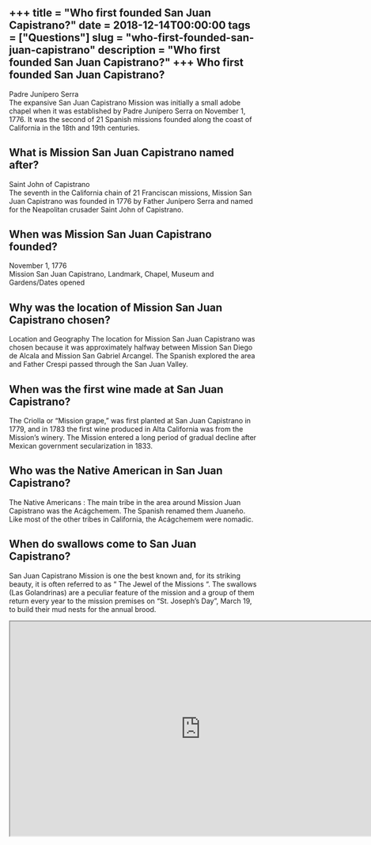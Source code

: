 +++
title = "Who first founded San Juan Capistrano?"
date = 2018-12-14T00:00:00
tags = ["Questions"]
slug = "who-first-founded-san-juan-capistrano"
description = "Who first founded San Juan Capistrano?"
+++
Who first founded San Juan Capistrano?
--------------------------------------

Padre Junípero Serra  
The expansive San Juan Capistrano Mission was initially a small adobe chapel when it was established by Padre Junípero Serra on November 1, 1776. It was the second of 21 Spanish missions founded along the coast of California in the 18th and 19th centuries.

What is Mission San Juan Capistrano named after?
------------------------------------------------

Saint John of Capistrano  
The seventh in the California chain of 21 Franciscan missions, Mission San Juan Capistrano was founded in 1776 by Father Junípero Serra and named for the Neapolitan crusader Saint John of Capistrano.

When was Mission San Juan Capistrano founded?
---------------------------------------------

November 1, 1776  
Mission San Juan Capistrano, Landmark, Chapel, Museum and Gardens/Dates opened

Why was the location of Mission San Juan Capistrano chosen?
-----------------------------------------------------------

Location and Geography The location for Mission San Juan Capistrano was chosen because it was approximately halfway between Mission San Diego de Alcala and Mission San Gabriel Arcangel. The Spanish explored the area and Father Crespi passed through the San Juan Valley.

When was the first wine made at San Juan Capistrano?
----------------------------------------------------

The Criolla or “Mission grape,” was first planted at San Juan Capistrano in 1779, and in 1783 the first wine produced in Alta California was from the Mission’s winery. The Mission entered a long period of gradual decline after Mexican government secularization in 1833.

Who was the Native American in San Juan Capistrano?
---------------------------------------------------

The Native Americans : The main tribe in the area around Mission Juan Capistrano was the Acágchemem. The Spanish renamed them Juaneño. Like most of the other tribes in California, the Acágchemem were nomadic.

When do swallows come to San Juan Capistrano?
---------------------------------------------

San Juan Capistrano Mission is one the best known and, for its striking beauty, it is often referred to as “ The Jewel of the Missions “. The swallows (Las Golandrinas) are a peculiar feature of the mission and a group of them return every year to the mission premises on “St. Joseph’s Day”, March 19, to build their mud nests for the annual brood.

<iframe allow="accelerometer; autoplay; clipboard-write; encrypted-media; gyroscope; picture-in-picture" allowfullscreen="" class="__youtube_prefs__  epyt-is-override  no-lazyload" data-no-lazy="1" data-origheight="433" data-origwidth="770" data-skipgform_ajax_framebjll="" height="433" id="_ytid_37584" loading="lazy" src="https://www.youtube.com/embed/mY4onVaef68?enablejsapi=1&autoplay=0&cc_load_policy=0&cc_lang_pref=&iv_load_policy=1&loop=0&modestbranding=0&rel=1&fs=1&playsinline=0&autohide=2&theme=dark&color=red&controls=1&" title="YouTube player" width="770"></iframe>